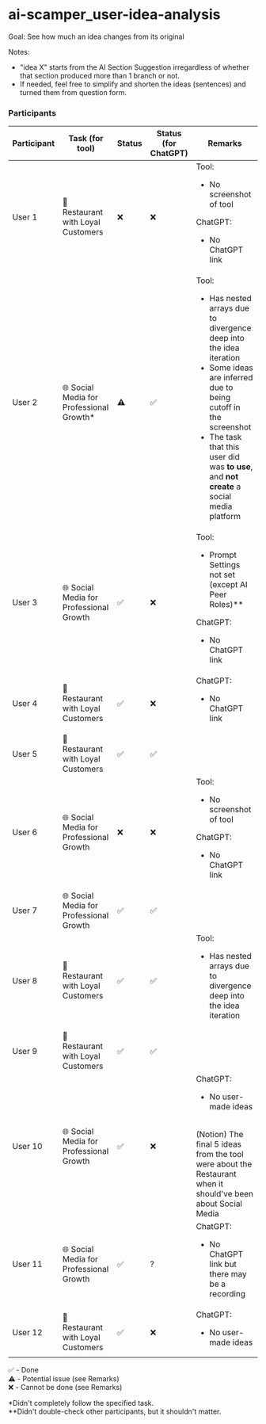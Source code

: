 # ai-scamper_user-idea-analysis

Goal: See how much an idea changes from its original

Notes:
- "idea X" starts from the AI Section Suggestion irregardless of whether that section produced more than 1 branch or not.
- If needed, feel free to simplify and shorten the ideas (sentences) and turned them from question form.

### Participants
| Participant | Task (for tool) | Status | Status (for ChatGPT) | Remarks |
| ----------- | --------------- | ------ | -------------------- | ------- |
| User 1      | 🍕 Restaurant with Loyal Customers | ❌ | ❌ | Tool: <ul><li>No screenshot of tool</li></ul>ChatGPT: <ul><li>No ChatGPT link</li></ul> |
| User 2      | 🌐 Social Media for Professional Growth* | ⚠️ | ✅ | Tool: <ul><li>Has nested arrays due to divergence deep into the idea iteration</li><li>Some ideas are inferred due to being cutoff in the screenshot</li><li>The task that this user did was **to use**, and **not create** a social media platform</li></ul> |
| User 3      | 🌐 Social Media for Professional Growth | ✅ | ❌ | Tool: <ul><li>Prompt Settings not set (except AI Peer Roles)**</li></ul>ChatGPT: <ul><li>No ChatGPT link</li></ul> |
| User 4      | 🍕 Restaurant with Loyal Customers | ✅ | ❌ | ChatGPT: <ul><li>No ChatGPT link</li></ul>
| User 5      | 🍕 Restaurant with Loyal Customers | ✅ | ✅ | 
| User 6      | 🌐 Social Media for Professional Growth | ❌ | ❌ | Tool: <ul><li>No screenshot of tool</li></ul>ChatGPT: <ul><li>No ChatGPT link</li></ul> |
| User 7      | 🌐 Social Media for Professional Growth | ✅ | ✅ | 
| User 8      | 🍕 Restaurant with Loyal Customers | ✅ | ✅ | Tool: <ul><li>Has nested arrays due to divergence deep into the idea iteration</li></ul> |
| User 9      | 🍕 Restaurant with Loyal Customers | ✅ | ✅ | 
| User 10     | 🌐 Social Media for Professional Growth | ✅ | ❌ | ChatGPT: <ul><li>No user-made ideas</li></ul> <br>(Notion) The final 5 ideas from the tool were about the Restaurant when it should've been about Social Media
| User 11     | 🌐 Social Media for Professional Growth | ✅ | ? | ChatGPT: <ul><li>No ChatGPT link but there may be a recording</li></ul>
| User 12     | 🍕 Restaurant with Loyal Customers | ✅ | ❌ | ChatGPT: <ul><li>No user-made ideas</li></ul>

✅ - Done <br>
⚠️ - Potential issue (see Remarks) <br>
❌ - Cannot be done (see Remarks)

*Didn't completely follow the specified task. <br>
**Didn't double-check other participants, but it shouldn't matter.
